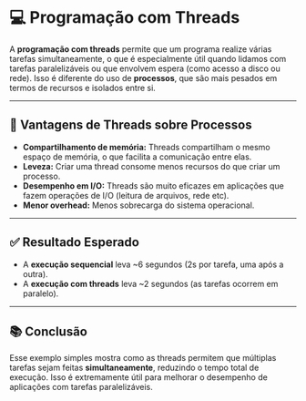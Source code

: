 
# 💻 Programação com Threads

A **programação com threads** permite que um programa realize várias tarefas simultaneamente, o que é especialmente útil quando lidamos com tarefas paralelizáveis ou que envolvem espera (como acesso a disco ou rede). Isso é diferente do uso de **processos**, que são mais pesados em termos de recursos e isolados entre si.

---

## 🧠 Vantagens de Threads sobre Processos

- **Compartilhamento de memória:** Threads compartilham o mesmo espaço de memória, o que facilita a comunicação entre elas.
- **Leveza:** Criar uma thread consome menos recursos do que criar um processo.
- **Desempenho em I/O:** Threads são muito eficazes em aplicações que fazem operações de I/O (leitura de arquivos, rede etc).
- **Menor overhead:** Menos sobrecarga do sistema operacional.

---

## ✅ Resultado Esperado

- A **execução sequencial** leva ~6 segundos (2s por tarefa, uma após a outra).
- A **execução com threads** leva ~2 segundos (as tarefas ocorrem em paralelo).

---

## 📚 Conclusão

Esse exemplo simples mostra como as threads permitem que múltiplas tarefas sejam feitas **simultaneamente**, reduzindo o tempo total de execução. Isso é extremamente útil para melhorar o desempenho de aplicações com tarefas paralelizáveis.
